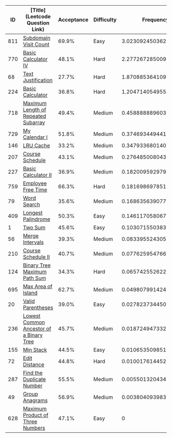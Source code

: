 |ID|[Title](Leetcode Question Link)|Acceptance|Difficulty|Frequency|
|----|-----|----|---|---|
|811|[Subdomain Visit Count]( https://leetcode.com/problems/subdomain-visit-count)|69.9%|Easy|3.0230924503622614|
|770|[Basic Calculator IV]( https://leetcode.com/problems/basic-calculator-iv)|48.1%|Hard|2.277267285009756|
|68|[Text Justification]( https://leetcode.com/problems/text-justification)|27.7%|Hard|1.8708853641098548|
|224|[Basic Calculator]( https://leetcode.com/problems/basic-calculator)|36.8%|Hard|1.204714054955524|
|718|[Maximum Length of Repeated Subarray]( https://leetcode.com/problems/maximum-length-of-repeated-subarray)|49.4%|Medium|0.45888888960301877|
|729|[My Calendar I]( https://leetcode.com/problems/my-calendar-i)|51.8%|Medium|0.3746934494414107|
|146|[LRU Cache]( https://leetcode.com/problems/lru-cache)|33.2%|Medium|0.3479336801402196|
|207|[Course Schedule]( https://leetcode.com/problems/course-schedule)|43.1%|Medium|0.27648500804356096|
|227|[Basic Calculator II]( https://leetcode.com/problems/basic-calculator-ii)|36.9%|Medium|0.18200959297922678|
|759|[Employee Free Time]( https://leetcode.com/problems/employee-free-time)|66.3%|Hard|0.1816986978513639|
|79|[Word Search]( https://leetcode.com/problems/word-search)|35.6%|Medium|0.16863563907781756|
|409|[Longest Palindrome]( https://leetcode.com/problems/longest-palindrome)|50.3%|Easy|0.1461170580676051|
|1|[Two Sum]( https://leetcode.com/problems/two-sum)|45.6%|Easy|0.10307155038394701|
|56|[Merge Intervals]( https://leetcode.com/problems/merge-intervals)|39.3%|Medium|0.08339552430579078|
|210|[Course Schedule II]( https://leetcode.com/problems/course-schedule-ii)|40.7%|Medium|0.07762595476606639|
|124|[Binary Tree Maximum Path Sum]( https://leetcode.com/problems/binary-tree-maximum-path-sum)|34.3%|Hard|0.06574255262249057|
|695|[Max Area of Island]( https://leetcode.com/problems/max-area-of-island)|62.7%|Medium|0.04980799142417255|
|20|[Valid Parentheses]( https://leetcode.com/problems/valid-parentheses)|39.0%|Easy|0.02782373445001039|
|236|[Lowest Common Ancestor of a Binary Tree]( https://leetcode.com/problems/lowest-common-ancestor-of-a-binary-tree)|45.7%|Medium|0.018724947332324816|
|155|[Min Stack]( https://leetcode.com/problems/min-stack)|44.5%|Easy|0.010653509851791077|
|72|[Edit Distance]( https://leetcode.com/problems/edit-distance)|44.8%|Hard|0.010017614452317782|
|287|[Find the Duplicate Number]( https://leetcode.com/problems/find-the-duplicate-number)|55.5%|Medium|0.005501320434837602|
|49|[Group Anagrams]( https://leetcode.com/problems/group-anagrams)|56.9%|Medium|0.0038040939835560453|
|628|[Maximum Product of Three Numbers]( https://leetcode.com/problems/maximum-product-of-three-numbers)|47.1%|Easy|0|
